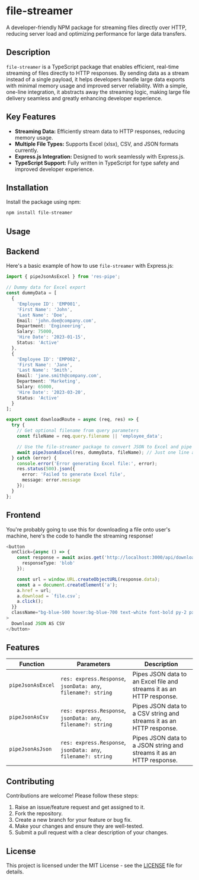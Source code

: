 # file-streamer

A developer-friendly NPM package for streaming files directly over HTTP, reducing server load and optimizing performance for large data transfers.

## Description

`file-streamer` is a TypeScript package that enables efficient, real-time streaming of files directly to HTTP responses. By sending data as a stream instead of a single payload, it helps developers handle large data exports with minimal memory usage and improved server reliability. With a simple, one-line integration, it abstracts away the streaming logic, making large file delivery seamless and greatly enhancing developer experience.

## Key Features

-   **Streaming Data:** Efficiently stream data to HTTP responses, reducing memory usage.
-   **Multiple File Types:** Supports Excel (xlsx), CSV, and JSON formats currently.
-   **Express.js Integration:** Designed to work seamlessly with Express.js.
-   **TypeScript Support:** Fully written in TypeScript for type safety and improved developer experience.

## Installation

Install the package using npm:

```bash
npm install file-streamer
```

## Usage

## Backend

Here's a basic example of how to use `file-streamer` with Express.js:

```typescript
import { pipeJsonAsExcel } from 'res-pipe';

// Dummy data for Excel export
const dummyData = [
  {
    'Employee ID': 'EMP001',
    'First Name': 'John',
    'Last Name': 'Doe',
    Email: 'john.doe@company.com',
    Department: 'Engineering',
    Salary: 75000,
    'Hire Date': '2023-01-15',
    Status: 'Active'
  },
  {
    'Employee ID': 'EMP002',
    'First Name': 'Jane',
    'Last Name': 'Smith',
    Email: 'jane.smith@company.com',
    Department: 'Marketing',
    Salary: 65000,
    'Hire Date': '2023-03-20',
    Status: 'Active'
  }
];

export const downloadRoute = async (req, res) => {
  try {
    // Get optional filename from query parameters
    const fileName = req.query.filename || 'employee_data';

    // Use the file-streamer package to convert JSON to Excel and pipe it as response
    await pipeJsonAsExcel(res, dummyData, fileName); // Just one line and you're all set!
  } catch (error) {
    console.error('Error generating Excel file:', error);
    res.status(500).json({
      error: 'Failed to generate Excel file',
      message: error.message
    });
  }
};
```

## Frontend

You're probably going to use this for downloading a file onto user's machine, here's the code to handle the streaming response!

```typescript
<button
  onClick={async () => {
    const response = await axios.get('http://localhost:3000/api/download/csv', {
      responseType: 'blob'
    });

    const url = window.URL.createObjectURL(response.data);
    const a = document.createElement('a');
    a.href = url;
    a.download = `file.csv`;
    a.click();
  }}
  className="bg-blue-500 hover:bg-blue-700 text-white font-bold py-2 px-4 rounded transition-colors duration-200"
>
  Download JSON AS CSV
</button>
```

## Features

| Function            | Parameters                                  | Description                                                                                                |
| ------------------- | ------------------------------------------- | ---------------------------------------------------------------------------------------------------------- |
| `pipeJsonAsExcel` | `res: express.Response`, `jsonData: any`, `filename?: string` | Pipes JSON data to an Excel file and streams it as an HTTP response. |
| `pipeJsonAsCsv` | `res: express.Response`, `jsonData: any`, `filename?: string` | Pipes JSON data to a CSV string and streams it as an HTTP response. |
| `pipeJsonAsJson` | `res: express.Response`, `jsonData: any`, `filename?: string` | Pipes JSON data to a JSON string and streams it as an HTTP response. |


## Contributing

Contributions are welcome! Please follow these steps:

1.  Raise an issue/feature request and get assigned to it.
1.  Fork the repository.
2.  Create a new branch for your feature or bug fix.
3.  Make your changes and ensure they are well-tested.
4.  Submit a pull request with a clear description of your changes.

## License

This project is licensed under the MIT License - see the [LICENSE](LICENSE) file for details.
